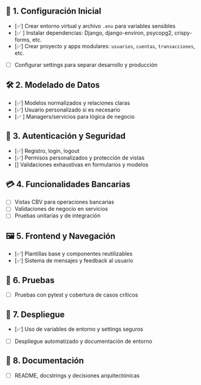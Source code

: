 ## 🔧 1. Configuración Inicial
- [✅] Crear entorno virtual y archivo `.env` para variables sensibles
- [✅ ] Instalar dependencias: Django, django-environ, psycopg2, crispy-forms, etc.
- [✅] Crear proyecto y apps modulares: `usuarios`, `cuentas`, `transacciones`, etc.
- [ ] Configurar settings para separar desarrollo y producción

## 🛠️ 2. Modelado de Datos
- [✅] Modelos normalizados y relaciones claras
- [✅] Usuario personalizado si es necesario
- [✅ ] Managers/servicios para lógica de negocio

## 🔐 3. Autenticación y Seguridad
- [✅] Registro, login, logout
- [✅] Permisos personalizados y protección de vistas
- [] Validaciones exhaustivas en formularios y modelos

## 💳 4. Funcionalidades Bancarias
- [ ] Vistas CBV para operaciones bancarias
- [ ] Validaciones de negocio en servicios
- [ ] Pruebas unitarias y de integración

## 🖼️ 5. Frontend y Navegación
- [✅] Plantillas base y componentes reutilizables
- [✅] Sistema de mensajes y feedback al usuario

## 🧪 6. Pruebas
- [ ] Pruebas con pytest y cobertura de casos críticos

## 🚀 7. Despliegue
- [✅] Uso de variables de entorno y settings seguros
- [ ] Despliegue automatizado y documentación de entorno

## 📝 8. Documentación
- [ ] README, docstrings y decisiones arquitectónicas